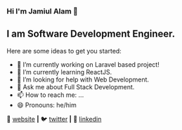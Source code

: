 ### Hi I'm Jamiul Alam 👋

## I am Software Development Engineer.

Here are some ideas to get you started:

- 🔭 I’m currently working on Laravel based project!
- 🌱 I’m currently learning ReactJS.
- 🤔 I’m looking for help with Web Development.
- 💬 Ask me about Full Stack Development.
- 📫 How to reach me: ...
- 😄 Pronouns: he/him

🏡 [website][website] **|** 
🐦 [twitter][twitter] **|** 
👔 [linkedin][linkedin]

[website]: https://jamiul.github.io/
[twitter]: https://twitter.com/jamiul_alam
[linkedin]: https://www.linkedin.com/in/jamiul-alam1994/

